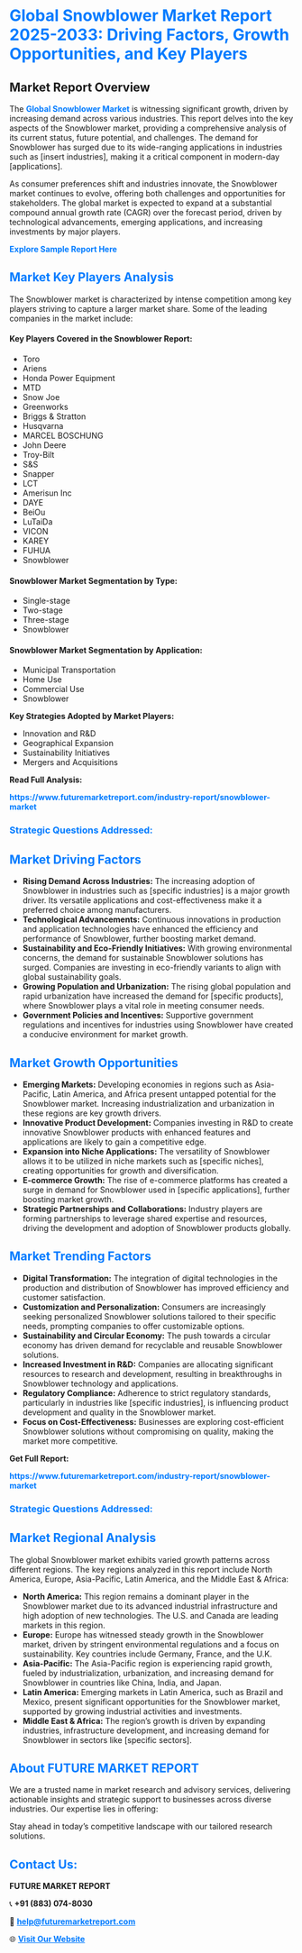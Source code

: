 <h1 style="color: #007BFF;">Global Snowblower Market Report 2025-2033: Driving Factors, Growth Opportunities, and Key Players</h1>

<section id="overview">
<h2>Market Report Overview</h2>
<p>The <a href="https://www.futuremarketreport.com/industry-report/snowblower-market" style="color: #007BFF; text-decoration: none;"><strong>Global Snowblower Market</strong></a> is witnessing significant growth, driven by increasing demand across various industries. This report delves into the key aspects of the Snowblower market, providing a comprehensive analysis of its current status, future potential, and challenges. The demand for Snowblower has surged due to its wide-ranging applications in industries such as [insert industries], making it a critical component in modern-day [applications].</p>
<p>As consumer preferences shift and industries innovate, the Snowblower market continues to evolve, offering both challenges and opportunities for stakeholders. The global market is expected to expand at a substantial compound annual growth rate (CAGR) over the forecast period, driven by technological advancements, emerging applications, and increasing investments by major players.</p>
</section>

<section id="overview">
<p><a href="https://www.futuremarketreport.com/request-sample/reportId=99776" style="color: #007BFF; text-decoration: none;"><strong>Explore Sample Report Here</strong></a></p>
</section>

<section id="key-players">
<h2 style="color: #007BFF;">Market Key Players Analysis</h2>
<p>The Snowblower market is characterized by intense competition among key players striving to capture a larger market share. Some of the leading companies in the market include:</p>
<h4>Key Players Covered in the Snowblower Report:</h4>
<ul><li>Toro</li><li>Ariens</li><li>Honda Power Equipment</li><li>MTD</li><li>Snow Joe</li><li>Greenworks</li><li>Briggs &amp; Stratton</li><li>Husqvarna</li><li>MARCEL BOSCHUNG</li><li>John Deere</li><li>Troy-Bilt</li><li>S&amp;S</li><li>Snapper</li><li>LCT</li><li>Amerisun Inc</li><li>DAYE</li><li>BeiOu</li><li>LuTaiDa</li><li>VICON</li><li>KAREY</li><li>FUHUA</li><li>Snowblower</li></ul>
<h4>Snowblower Market Segmentation by Type:</h4>
<ul><li>Single-stage</li><li>Two-stage</li><li>Three-stage</li><li>Snowblower</li></ul>

<h4>Snowblower Market Segmentation by Application:</h4>
<ul><li>Municipal Transportation</li><li>Home Use</li><li>Commercial Use</li><li>Snowblower</li></ul>
<p><strong>Key Strategies Adopted by Market Players:</strong></p>
<ul>
<li>Innovation and R&D</li>
<li>Geographical Expansion</li>
<li>Sustainability Initiatives</li>
<li>Mergers and Acquisitions</li>
</ul>
</section>

<section>
<p><strong>Read Full Analysis: </strong></p><a href="https://www.futuremarketreport.com/industry-report/snowblower-market" style="color: #007BFF; text-decoration: none;"><strong>https://www.futuremarketreport.com/industry-report/snowblower-market</strong></a>
<h3 style="color: #007BFF;">Strategic Questions Addressed:</h3>
</section>

<section id="driving-factors">
<h2 style="color: #007BFF;">Market Driving Factors</h2>
<ul>
<li><strong>Rising Demand Across Industries:</strong> The increasing adoption of Snowblower in industries such as [specific industries] is a major growth driver. Its versatile applications and cost-effectiveness make it a preferred choice among manufacturers.</li>
<li><strong>Technological Advancements:</strong> Continuous innovations in production and application technologies have enhanced the efficiency and performance of Snowblower, further boosting market demand.</li>
<li><strong>Sustainability and Eco-Friendly Initiatives:</strong> With growing environmental concerns, the demand for sustainable Snowblower solutions has surged. Companies are investing in eco-friendly variants to align with global sustainability goals.</li>
<li><strong>Growing Population and Urbanization:</strong> The rising global population and rapid urbanization have increased the demand for [specific products], where Snowblower plays a vital role in meeting consumer needs.</li>
<li><strong>Government Policies and Incentives:</strong> Supportive government regulations and incentives for industries using Snowblower have created a conducive environment for market growth.</li>
</ul>
</section>

<section id="growth-opportunities">
<h2 style="color: #007BFF;">Market Growth Opportunities</h2>
<ul>
<li><strong>Emerging Markets:</strong> Developing economies in regions such as Asia-Pacific, Latin America, and Africa present untapped potential for the Snowblower market. Increasing industrialization and urbanization in these regions are key growth drivers.</li>
<li><strong>Innovative Product Development:</strong> Companies investing in R&D to create innovative Snowblower products with enhanced features and applications are likely to gain a competitive edge.</li>
<li><strong>Expansion into Niche Applications:</strong> The versatility of Snowblower allows it to be utilized in niche markets such as [specific niches], creating opportunities for growth and diversification.</li>
<li><strong>E-commerce Growth:</strong> The rise of e-commerce platforms has created a surge in demand for Snowblower used in [specific applications], further boosting market growth.</li>
<li><strong>Strategic Partnerships and Collaborations:</strong> Industry players are forming partnerships to leverage shared expertise and resources, driving the development and adoption of Snowblower products globally.</li>
</ul>
</section>

<section id="trending-factors">
<h2 style="color: #007BFF;">Market Trending Factors</h2>
<ul>
<li><strong>Digital Transformation:</strong> The integration of digital technologies in the production and distribution of Snowblower has improved efficiency and customer satisfaction.</li>
<li><strong>Customization and Personalization:</strong> Consumers are increasingly seeking personalized Snowblower solutions tailored to their specific needs, prompting companies to offer customizable options.</li>
<li><strong>Sustainability and Circular Economy:</strong> The push towards a circular economy has driven demand for recyclable and reusable Snowblower solutions.</li>
<li><strong>Increased Investment in R&D:</strong> Companies are allocating significant resources to research and development, resulting in breakthroughs in Snowblower technology and applications.</li>
<li><strong>Regulatory Compliance:</strong> Adherence to strict regulatory standards, particularly in industries like [specific industries], is influencing product development and quality in the Snowblower market.</li>
<li><strong>Focus on Cost-Effectiveness:</strong> Businesses are exploring cost-efficient Snowblower solutions without compromising on quality, making the market more competitive.</li>
</ul>
</section>

<section>
<p><strong>Get Full Report: </strong></p><a href="https://www.futuremarketreport.com/industry-report/snowblower-market" style="color: #007BFF; text-decoration: none;"><strong>https://www.futuremarketreport.com/industry-report/snowblower-market</strong></a>
<h3 style="color: #007BFF;">Strategic Questions Addressed:</h3>
</section>


<section id="regional-analysis">
<h2 style="color: #007BFF;">Market Regional Analysis</h2>
<p>The global Snowblower market exhibits varied growth patterns across different regions. The key regions analyzed in this report include North America, Europe, Asia-Pacific, Latin America, and the Middle East & Africa:</p>
<ul>
<li><strong>North America:</strong> This region remains a dominant player in the Snowblower market due to its advanced industrial infrastructure and high adoption of new technologies. The U.S. and Canada are leading markets in this region.</li>
<li><strong>Europe:</strong> Europe has witnessed steady growth in the Snowblower market, driven by stringent environmental regulations and a focus on sustainability. Key countries include Germany, France, and the U.K.</li>
<li><strong>Asia-Pacific:</strong> The Asia-Pacific region is experiencing rapid growth, fueled by industrialization, urbanization, and increasing demand for Snowblower in countries like China, India, and Japan.</li>
<li><strong>Latin America:</strong> Emerging markets in Latin America, such as Brazil and Mexico, present significant opportunities for the Snowblower market, supported by growing industrial activities and investments.</li>
<li><strong>Middle East & Africa:</strong> The region’s growth is driven by expanding industries, infrastructure development, and increasing demand for Snowblower in sectors like [specific sectors].</li>
</ul>
</section>

<footer>
<h2 style="color: #007BFF;">About FUTURE MARKET REPORT</h2>
<p>We are a trusted name in market research and advisory services, delivering actionable insights and strategic support to businesses across diverse industries. Our expertise lies in offering:</p>

<p>Stay ahead in today’s competitive landscape with our tailored research solutions.</p>

<h2 style="color: #007BFF;">Contact Us:</h2>
<p><strong>FUTURE MARKET REPORT</strong></p>
<p>📞 <strong>+91 (883) 074-8030</strong></p>
<p>📧 <strong><a href="mailto:help@futuremarketreport.com" style="color: #007BFF;">help@futuremarketreport.com</a></strong></p>
<p>🌐 <strong><a href="https://www.futuremarketreport.com/" style="color: #007BFF;">Visit Our Website</a></strong></p>
</footer>